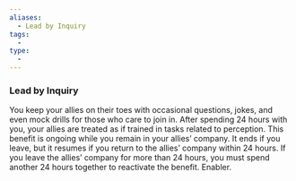 ```yaml
---
aliases:
  - Lead by Inquiry
tags:
  - 
type:
  - 
---
```

### Lead by Inquiry

You keep your allies on their toes with occasional questions, jokes, and even mock drills for those who care to join in. After spending 24 hours with you, your allies are treated as if trained in tasks related to perception. This benefit is ongoing while you remain in your allies’ company. It ends if you leave, but it resumes if you return to the allies’ company within 24 hours. If you leave the allies’ company for more than 24 hours, you must spend another 24 hours together to reactivate the benefit. Enabler.